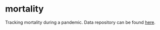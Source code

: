 # mortality
Tracking mortality during a pandemic. Data repository can be found [here](https://drive.google.com/drive/folders/1KXtlXRMk_WL9dHToFAGNoC2vageeNmja?usp=sharing).
